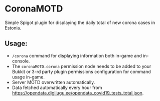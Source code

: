# CoronaMOTD
 Simple Spigot plugin for displaying the daily total of new corona cases in Estonia.
 
## Usage:
* `/corona` command for displaying information both in-game and in-console.
* The `coronaMOTD.corona` permission node needs to be added to your Bukkit or 3-rd party plugin permissions configuration for command usage in-game.
* Server MOTD overwritten automatically.
* Data fetched automatically every hour from https://opendata.digilugu.ee/opendata_covid19_tests_total.json.
